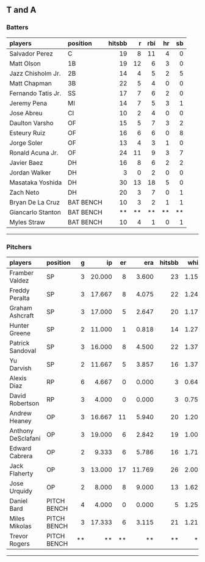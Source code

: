 ## T and A

### Batters

 
|players            |position  | hitsbb|  r| rbi| hr| sb| 
|:------------------|:---------|------:|--:|---:|--:|--:| 
|Salvador Perez     |C         |     19|  8|  11|  4|  0| 
|Matt Olson         |1B        |     19| 12|   6|  3|  0| 
|Jazz Chisholm Jr.  |2B        |     14|  4|   5|  2|  5| 
|Matt Chapman       |3B        |     22|  5|   4|  0|  0| 
|Fernando Tatis Jr. |SS        |     17|  7|   6|  2|  0| 
|Jeremy Pena        |MI        |     14|  7|   5|  3|  1| 
|Jose Abreu         |CI        |     10|  2|   4|  0|  0| 
|Daulton Varsho     |OF        |     15|  5|   7|  3|  2| 
|Esteury Ruiz       |OF        |     16|  6|   6|  0|  8| 
|Jorge Soler        |OF        |     13|  4|   3|  1|  0| 
|Ronald Acuna Jr.   |OF        |     24| 11|   9|  3|  7| 
|Javier Baez        |DH        |     16|  8|   6|  2|  2| 
|Jordan Walker      |DH        |      3|  0|   2|  0|  0| 
|Masataka Yoshida   |DH        |     30| 13|  18|  5|  0| 
|Zach Neto          |DH        |     20|  3|   7|  0|  1| 
|Bryan De La Cruz   |BAT BENCH |     10|  3|   2|  1|  1| 
|Giancarlo Stanton  |BAT BENCH |     **| **|  **| **| **| 
|Myles Straw        |BAT BENCH |     10|  4|   1|  0|  1| 


* * *

### Pitchers

 
|players            |position    |  g|     ip| er|    era| hitsbb|  whip| so|  w| sv| 
|:------------------|:-----------|--:|------:|--:|------:|------:|-----:|--:|--:|--:| 
|Framber Valdez     |SP          |  3| 20.000|  8|  3.600|     23| 1.150| 20|  1|  0| 
|Freddy Peralta     |SP          |  3| 17.667|  8|  4.075|     22| 1.245| 22|  1|  0| 
|Graham Ashcraft    |SP          |  3| 17.000|  5|  2.647|     20| 1.176| 10|  0|  0| 
|Hunter Greene      |SP          |  2| 11.000|  1|  0.818|     14| 1.273| 16|  0|  0| 
|Patrick Sandoval   |SP          |  3| 16.000|  8|  4.500|     22| 1.375| 14|  2|  0| 
|Yu Darvish         |SP          |  2| 11.667|  5|  3.857|     16| 1.371| 14|  1|  0| 
|Alexis Diaz        |RP          |  6|  4.667|  0|  0.000|      3| 0.643|  9|  1|  3| 
|David Robertson    |RP          |  3|  4.000|  0|  0.000|      3| 0.750|  8|  0|  2| 
|Andrew Heaney      |OP          |  3| 16.667| 11|  5.940|     20| 1.200| 15|  1|  0| 
|Anthony DeSclafani |OP          |  3| 19.000|  6|  2.842|     19| 1.000| 14|  2|  0| 
|Edward Cabrera     |OP          |  2|  9.333|  6|  5.786|     16| 1.714| 18|  1|  0| 
|Jack Flaherty      |OP          |  3| 13.000| 17| 11.769|     26| 2.000| 19|  1|  0| 
|Jose Urquidy       |OP          |  2|  8.000|  8|  9.000|     13| 1.625|  6|  1|  0| 
|Daniel Bard        |PITCH BENCH |  4|  4.000|  0|  0.000|      5| 1.250|  3|  0|  0| 
|Miles Mikolas      |PITCH BENCH |  3| 17.333|  6|  3.115|     21| 1.212| 15|  1|  0| 
|Trevor Rogers      |PITCH BENCH | **|     **| **|     **|     **|    **| **| **| **| 


* * *


